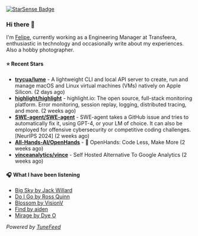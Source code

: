 <a href="https://starsense.app/developer-types" target="_blank"><img src="https://starsense.app/api/badge/?user=valtlfelipe" alt="StarSense Badge"></a>

### Hi there 👋

I'm [Felipe](https://felipevm.com), currently working as a Engineering Manager at Transfeera, enthusiastic in technology and occasionally write about my experiences. Also a hobby photographer.

#### ⭐ Recent Stars
- **[trycua/lume](https://github.com/trycua/lume)** - A lightweight CLI and local API server to create, run and manage macOS and Linux virtual machines (VMs) natively on Apple Silicon. (2 days ago)
- **[highlight/highlight](https://github.com/highlight/highlight)** - highlight.io: The open source, full-stack monitoring platform. Error monitoring, session replay, logging, distributed tracing, and more. (2 weeks ago)
- **[SWE-agent/SWE-agent](https://github.com/SWE-agent/SWE-agent)** - SWE-agent takes a GitHub issue and tries to automatically fix it, using GPT-4, or your LM of choice. It can also be employed for offensive cybersecurity or competitive coding challenges. [NeurIPS 2024]  (2 weeks ago)
- **[All-Hands-AI/OpenHands](https://github.com/All-Hands-AI/OpenHands)** - 🙌 OpenHands: Code Less, Make More (2 weeks ago)
- **[vinceanalytics/vince](https://github.com/vinceanalytics/vince)** - Self Hosted Alternative To Google Analytics (2 weeks ago)

#### 🎧 What I have been listening
- [Big Sky by Jack Willard](https://open.spotify.com/track/1yv6MpP9hHtPnoxkNGVnUw)
- [Do I Go by Ross Quinn](https://open.spotify.com/track/4IyLuVGX6HpJQfUKrsk63U)
- [Blossom by VisionV](https://open.spotify.com/track/5kAv0wk38BRqdMPbaGbKQe)
- [Find by aiden](https://open.spotify.com/track/0ahwXxlike9WfVVzhJOdCT)
- [Mirage by Dye O](https://open.spotify.com/track/23OkFq80s4pbMSP33qYTuB)

_Powered by [TuneFeed](https://tunefeed.app?ref=github.com)_


